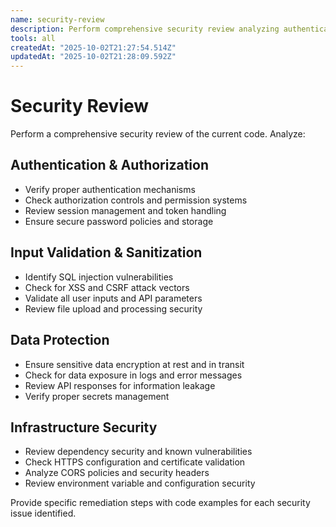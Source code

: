 ```yaml
---
name: security-review
description: Perform comprehensive security review analyzing authentication, input validation, data protection and infrastructure
tools: all
createdAt: "2025-10-02T21:27:54.514Z"
updatedAt: "2025-10-02T21:28:09.592Z"
---
```


# Security Review

Perform a comprehensive security review of the current code. Analyze:

## Authentication & Authorization

- Verify proper authentication mechanisms
- Check authorization controls and permission systems
- Review session management and token handling
- Ensure secure password policies and storage

## Input Validation & Sanitization

- Identify SQL injection vulnerabilities
- Check for XSS and CSRF attack vectors
- Validate all user inputs and API parameters
- Review file upload and processing security

## Data Protection

- Ensure sensitive data encryption at rest and in transit
- Check for data exposure in logs and error messages
- Review API responses for information leakage
- Verify proper secrets management

## Infrastructure Security

- Review dependency security and known vulnerabilities
- Check HTTPS configuration and certificate validation
- Analyze CORS policies and security headers
- Review environment variable and configuration security

Provide specific remediation steps with code examples for each security issue
identified.
